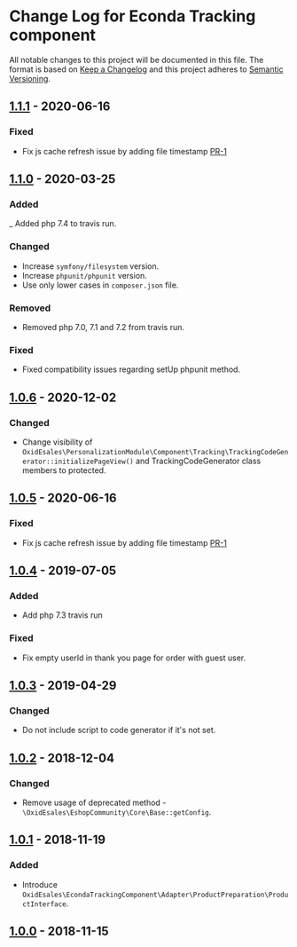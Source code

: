# Change Log for Econda Tracking component

All notable changes to this project will be documented in this file.
The format is based on [Keep a Changelog](http://keepachangelog.com/)
and this project adheres to [Semantic Versioning](http://semver.org/).

## [1.1.1] - 2020-06-16

### Fixed
- Fix js cache refresh issue by adding file timestamp [PR-1](https://github.com/OXID-eSales/econda-tracking-component/pull/1)

## [1.1.0] - 2020-03-25

### Added
_ Added php 7.4 to travis run.

### Changed
- Increase `symfony/filesystem` version.
- Increase `phpunit/phpunit` version.
- Use only lower cases in `composer.json` file.

### Removed
- Removed php 7.0, 7.1 and 7.2 from travis run.

### Fixed
- Fixed compatibility issues regarding setUp phpunit method.

## [1.0.6] - 2020-12-02

### Changed
- Change visibility of `OxidEsales\PersonalizationModule\Component\Tracking\TrackingCodeGenerator::initializePageView()` and TrackingCodeGenerator class members to protected.

## [1.0.5] - 2020-06-16

### Fixed
- Fix js cache refresh issue by adding file timestamp [PR-1](https://github.com/OXID-eSales/econda-tracking-component/pull/1)

## [1.0.4] - 2019-07-05

### Added
- Add php 7.3 travis run

### Fixed
- Fix empty userId in thank you page for order with guest user.

## [1.0.3] - 2019-04-29

### Changed
- Do not include script to code generator if it's not set.

## [1.0.2] - 2018-12-04

### Changed
- Remove usage of deprecated method - `\OxidEsales\EshopCommunity\Core\Base::getConfig`.

## [1.0.1] - 2018-11-19

### Added
- Introduce `OxidEsales\EcondaTrackingComponent\Adapter\ProductPreparation\ProductInterface`.

## [1.0.0] - 2018-11-15


[1.1.1]: https://github.com/OXID-eSales/econda-tracking-component/compare/v1.1.0...v1.1.1
[1.1.0]: https://github.com/OXID-eSales/econda-tracking-component/compare/v1.0.4...v1.1.0
[1.0.6]: https://github.com/OXID-eSales/econda-tracking-component/compare/v1.0.5...v1.0.6
[1.0.5]: https://github.com/OXID-eSales/econda-tracking-component/compare/v1.0.4...v1.0.5
[1.0.4]: https://github.com/OXID-eSales/econda-tracking-component/compare/v1.0.3...v1.0.4
[1.0.3]: https://github.com/OXID-eSales/econda-tracking-component/compare/v1.0.2...v1.0.3
[1.0.2]: https://github.com/OXID-eSales/econda-tracking-component/compare/v1.0.1...v1.0.2
[1.0.1]: https://github.com/OXID-eSales/econda-tracking-component/compare/v1.0.0...v1.0.1
[1.0.0]: https://github.com/OXID-eSales/econda-tracking-component/compare/80d7fdecd2241c9710a8ae573db5c604d0c9348c...v1.0.0
